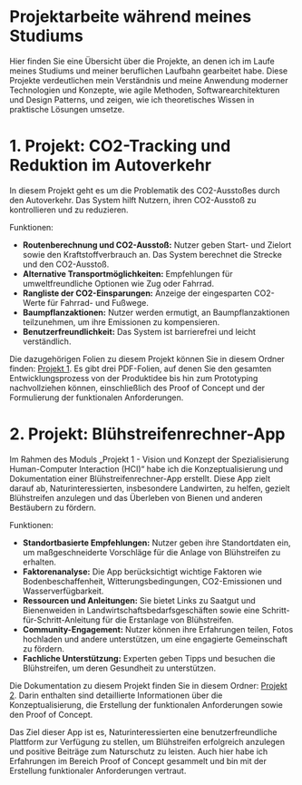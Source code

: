 # Projektarbeite während meines Studiums
Hier finden Sie eine Übersicht über die Projekte, an denen ich im Laufe meines Studiums und meiner beruflichen Laufbahn gearbeitet habe. Diese Projekte verdeutlichen mein Verständnis und meine Anwendung moderner Technologien und Konzepte, wie agile Methoden, Softwarearchitekturen und Design Patterns, und zeigen, wie ich theoretisches Wissen in praktische Lösungen umsetze.

# 1. Projekt: CO2-Tracking und Reduktion im Autoverkehr
In diesem Projekt geht es um die Problematik des CO2-Ausstoßes durch den Autoverkehr. Das System hilft Nutzern, ihren CO2-Ausstoß zu kontrollieren und zu reduzieren.

Funktionen:

- **Routenberechnung und CO2-Ausstoß:** Nutzer geben Start- und Zielort sowie den Kraftstoffverbrauch an. Das System berechnet die Strecke und den CO2-Ausstoß.
- **Alternative Transportmöglichkeiten:** Empfehlungen für umweltfreundliche Optionen wie Zug oder Fahrrad.
- **Rangliste der CO2-Einsparungen:** Anzeige der eingesparten CO2-Werte für Fahrrad- und Fußwege.
- **Baumpflanzaktionen:** Nutzer werden ermutigt, an Baumpflanzaktionen teilzunehmen, um ihre Emissionen zu kompensieren.
- **Benutzerfreundlichkeit:** Das System ist barrierefrei und leicht verständlich.

Die dazugehörigen Folien zu diesem Projekt können Sie in diesem Ordner finden: [Projekt 1](https://github.com/feyzakeles/Projektarbeit-w-hrend-meines-Studiums/tree/a5ec4ebfe36819a759463643c47720b4e7986869/Projekt%201). Es gibt drei PDF-Folien, auf denen Sie den gesamten Entwicklungsprozess von der Produktidee bis hin zum Prototyping nachvollziehen können, einschließlich des Proof of Concept und der Formulierung der funktionalen Anforderungen.

# 2. Projekt: Blühstreifenrechner-App
Im Rahmen des Moduls „Projekt 1 - Vision und Konzept der Spezialisierung Human-Computer Interaction (HCI)“ habe ich die Konzeptualisierung und Dokumentation einer Blühstreifenrechner-App erstellt. Diese App zielt darauf ab, Naturinteressierten, insbesondere Landwirten, zu helfen, gezielt Blühstreifen anzulegen und das Überleben von Bienen und anderen Bestäubern zu fördern.

Funktionen:

- **Standortbasierte Empfehlungen:** Nutzer geben ihre Standortdaten ein, um maßgeschneiderte Vorschläge für die Anlage von Blühstreifen zu erhalten.
- **Faktorenanalyse:** Die App berücksichtigt wichtige Faktoren wie Bodenbeschaffenheit, Witterungsbedingungen, CO2-Emissionen und Wasserverfügbarkeit.
- **Ressourcen und Anleitungen:** Sie bietet Links zu Saatgut und Bienenweiden in Landwirtschaftsbedarfsgeschäften sowie eine Schritt-für-Schritt-Anleitung für die Erstanlage von Blühstreifen.
- **Community-Engagement:** Nutzer können ihre Erfahrungen teilen, Fotos hochladen und andere unterstützen, um eine engagierte Gemeinschaft zu fördern.
- **Fachliche Unterstützung:** Experten geben Tipps und besuchen die Blühstreifen, um deren Gesundheit zu unterstützen.

Die Dokumentation zu diesem Projekt finden Sie in diesem Ordner: [Projekt 2](https://github.com/feyzakeles/Projektarbeit-w-hrend-meines-Studiums/tree/110e225440e1064d4d37a650d7c85688f22a5998/Projekt%202). Darin enthalten sind detaillierte Informationen über die Konzeptualisierung, die Erstellung der funktionalen Anforderungen sowie den Proof of Concept.

Das Ziel dieser App ist es, Naturinteressierten eine benutzerfreundliche Plattform zur Verfügung zu stellen, um Blühstreifen erfolgreich anzulegen und positive Beiträge zum Naturschutz zu leisten. Auch hier habe ich Erfahrungen im Bereich Proof of Concept gesammelt und bin mit der Erstellung funktionaler Anforderungen vertraut.
